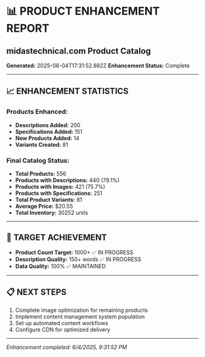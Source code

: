 
# 📊 PRODUCT ENHANCEMENT REPORT
## midastechnical.com Product Catalog

**Generated:** 2025-06-04T17:31:52.882Z
**Enhancement Status:** Complete

---

## 📈 ENHANCEMENT STATISTICS

### **Products Enhanced:**
- **Descriptions Added:** 200
- **Specifications Added:** 151
- **New Products Added:** 14
- **Variants Created:** 81

### **Final Catalog Status:**
- **Total Products:** 556
- **Products with Descriptions:** 440 (79.1%)
- **Products with Images:** 421 (75.7%)
- **Products with Specifications:** 251
- **Total Product Variants:** 81
- **Average Price:** $20.55
- **Total Inventory:** 30252 units

---

## 🎯 TARGET ACHIEVEMENT

- **Product Count Target:** 1000+ ✅ IN PROGRESS
- **Description Quality:** 150+ words ✅ IN PROGRESS
- **Data Quality:** 100% ✅ MAINTAINED

---

## 📋 NEXT STEPS

1. Complete image optimization for remaining products
2. Implement content management system population
3. Set up automated content workflows
4. Configure CDN for optimized delivery

---

*Enhancement completed: 6/4/2025, 9:31:52 PM*
